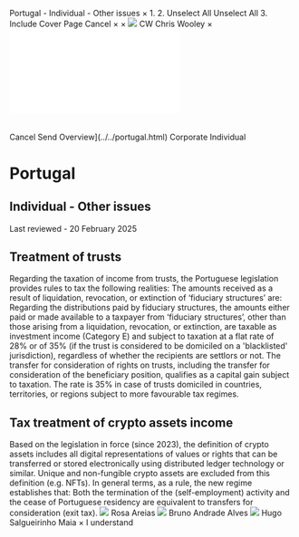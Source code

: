 Portugal - Individual - Other issues
×
1.
2.
Unselect All
Unselect All
3.
Include Cover Page
Cancel
×
×
![](../../-/media/world-wide-tax-summaries/attachments/global---chris-wooley.ashx%3Frev=ac5e5f3223b34096b1afc2a6009c7320&revision=ac5e5f32-23b3-4096-b1af-c2a6009c7320&hash=859B7ADC84DC2CBEC9760E9E6EE7DE6D0A8BFCDF)
CW
Chris Wooley
×
![](other-issues.html)
######
Cancel
Send
Overview](../../portugal.html)
Corporate
Individual
# Portugal
## Individual - Other issues
Last reviewed - 20 February 2025
## Treatment of trusts
Regarding the taxation of income from trusts, the Portuguese legislation provides rules to tax the following realities:
The amounts received as a result of liquidation, revocation, or extinction of ‘fiduciary structures’ are:
Regarding the distributions paid by fiduciary structures, the amounts either paid or made available to a taxpayer from ‘fiduciary structures’, other than those arising from a liquidation, revocation, or extinction, are taxable as investment income (Category E) and subject to taxation at a flat rate of 28% or of 35% (if the trust is considered to be domiciled on a 'blacklisted' jurisdiction), regardless of whether the recipients are settlors or not.
The transfer for consideration of rights on trusts, including the transfer for consideration of the beneficiary position, qualifies as a capital gain subject to taxation.
The rate is 35% in case of trusts domiciled in countries, territories, or regions subject to more favourable tax regimes.
## Tax treatment of crypto assets income
Based on the legislation in force (since 2023), the definition of crypto assets includes all digital representations of values or rights that can be transferred or stored electronically using distributed ledger technology or similar. Unique and non-fungible crypto assets are excluded from this definition (e.g. NFTs).
In general terms, as a rule, the new regime establishes that:
Both the termination of the (self-employment) activity and the cease of Portuguese residency are equivalent to transfers for consideration (exit tax).
![](../../-/media/world-wide-tax-summaries/portugalrosa-areiasrosajpg20230125145506588.ashx%3Frev=64792049a5e448e6854138d69d6ee998&revision=64792049-a5e4-48e6-8541-38d69d6ee998&hash=969AC1F455B946AF62A608F14F343F14A1BFEF9B)
Rosa Areias
![](../../-/media/world-wide-tax-summaries/portugalbruno-andrade-alvesbrunojpg20230125145636763.ashx%3Frev=1c50bed80547456aa544ea88ac6741a9&revision=1c50bed8-0547-456a-a544-ea88ac6741a9&hash=C17512ECBD3004A173649B978012CBECE4FFEE4F)
Bruno Andrade Alves
![](../../-/media/world-wide-tax-summaries/portugalhugo-salgueirinho-maiahugopng20230125150039381.ashx%3Frev=c8863b2c8ec849eeb7338dda3f750a6b&revision=c8863b2c-8ec8-49ee-b733-8dda3f750a6b&hash=51ABCDA07B96EA922785CE43335F97A57A50BF58)
Hugo Salgueirinho Maia
×
I understand